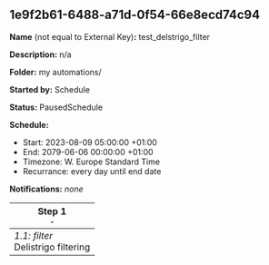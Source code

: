 ## 1e9f2b61-6488-a71d-0f54-66e8ecd74c94

**Name** (not equal to External Key)**:** test_delstrigo_filter

**Description:** n/a

**Folder:** my automations/

**Started by:** Schedule

**Status:** PausedSchedule

**Schedule:**

* Start: 2023-08-09 05:00:00 +01:00
* End: 2079-06-06 00:00:00 +01:00
* Timezone: W. Europe Standard Time
* Recurrance: every day until end date

**Notifications:** _none_


| Step 1<br>_<small>-</small>_ |
| --- |
| _1.1: filter_<br>Delistrigo filtering |
